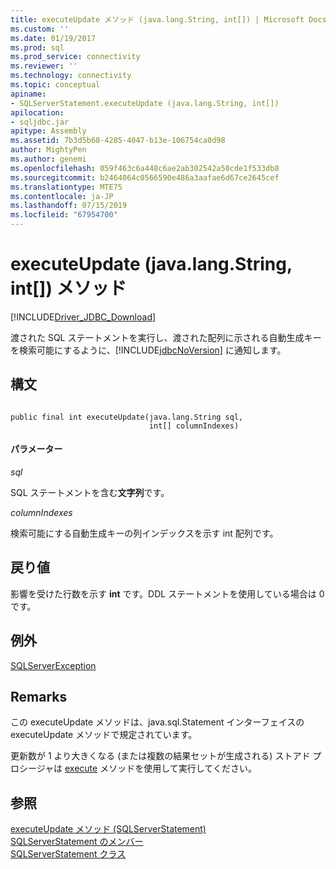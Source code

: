 ```yaml
---
title: executeUpdate メソッド (java.lang.String, int[]) | Microsoft Docs
ms.custom: ''
ms.date: 01/19/2017
ms.prod: sql
ms.prod_service: connectivity
ms.reviewer: ''
ms.technology: connectivity
ms.topic: conceptual
apiname:
- SQLServerStatement.executeUpdate (java.lang.String, int[])
apilocation:
- sqljdbc.jar
apitype: Assembly
ms.assetid: 7b3d5b60-4285-4047-b13e-106754ca0d98
author: MightyPen
ms.author: genemi
ms.openlocfilehash: 059f463c6a448c6ae2ab302542a50cde1f533db8
ms.sourcegitcommit: b2464064c0566590e486a3aafae6d67ce2645cef
ms.translationtype: MTE75
ms.contentlocale: ja-JP
ms.lasthandoff: 07/15/2019
ms.locfileid: "67954700"
---
```

# <a name="executeupdate-method-javalangstring-int"></a>executeUpdate (java.lang.String, int[]) メソッド
[!INCLUDE[Driver_JDBC_Download](../../../includes/driver_jdbc_download.md)]

  渡された SQL ステートメントを実行し、渡された配列に示される自動生成キーを検索可能にするように、[!INCLUDE[jdbcNoVersion](../../../includes/jdbcnoversion_md.md)] に通知します。  
  
## <a name="syntax"></a>構文  
  
```  
  
public final int executeUpdate(java.lang.String sql,  
                               int[] columnIndexes)  
```  
  
#### <a name="parameters"></a>パラメーター  
 *sql*  
  
 SQL ステートメントを含む**文字列**です。  
  
 *columnIndexes*  
  
 検索可能にする自動生成キーの列インデックスを示す int 配列です。  
  
## <a name="return-value"></a>戻り値  
 影響を受けた行数を示す **int** です。DDL ステートメントを使用している場合は 0 です。  
  
## <a name="exceptions"></a>例外  
 [SQLServerException](../../../connect/jdbc/reference/sqlserverexception-class.md)  
  
## <a name="remarks"></a>Remarks  
 この executeUpdate メソッドは、java.sql.Statement インターフェイスの executeUpdate メソッドで規定されています。  
  
 更新数が 1 より大きくなる (または複数の結果セットが生成される) ストアド プロシージャは [execute](../../../connect/jdbc/reference/execute-method-sqlserverstatement.md) メソッドを使用して実行してください。  
  
## <a name="see-also"></a>参照  
 [executeUpdate メソッド &#40;SQLServerStatement&#41;](../../../connect/jdbc/reference/executeupdate-method-sqlserverstatement.md)   
 [SQLServerStatement のメンバー](../../../connect/jdbc/reference/sqlserverstatement-members.md)   
 [SQLServerStatement クラス](../../../connect/jdbc/reference/sqlserverstatement-class.md)  
  
  
